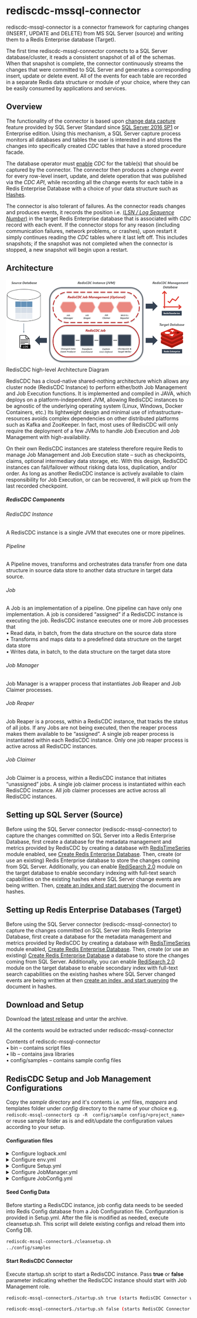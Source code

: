 <h1>rediscdc-mssql-connector</h1>

rediscdc-mssql-connector is a connector framework for capturing changes (INSERT, UPDATE and DELETE) from MS SQL Server (source) and writing them to a Redis Enterprise database (Target).
<p>
The first time rediscdc-mssql-connector connects to a SQL Server database/cluster, it reads a consistent snapshot of all of the schemas.
When that snapshot is complete, the connector continuously streams the changes that were committed to SQL Server and generates a corresponding insert, update or delete event.
All of the events for each table are recorded in a separate Redis data structure or module of your choice, where they can be easily consumed by applications and services.

## Overview

The functionality of the connector is based upon [change data capture](https://docs.microsoft.com/en-us/sql/relational-databases/track-changes/about-change-data-capture-sql-server?view=sql-server-2017) feature provided by SQL Server Standard since [SQL Server 2016 SP1](https://blogs.msdn.microsoft.com/sqlreleaseservices/sql-server-2016-service-pack-1-sp1-released/) or Enterprise edition.
Using this mechanism, a SQL Server capture process monitors all databases and tables the user is interested in and stores the changes into specifically created _CDC_ tables that have a stored procedure facade.

The database operator must [enable](https://docs.microsoft.com/en-us/sql/relational-databases/track-changes/enable-and-disable-change-data-capture-sql-server?view=sql-server-2017) _CDC_ for the table(s) that should be captured by the connector.
The connector then produces a _change event_ for every row-level insert, update, and delete operation that was published via the _CDC API_, while recording all the change events for each table in a Redis Enterprise Database with a choice of your data structure such as [Hashes](https://redis.io/topics/data-types#hashes).

The connector is also tolerant of failures.
As the connector reads changes and produces events, it records the position i.e. [(_LSN / Log Sequence Number_)](https://docs.microsoft.com/en-us/sql/relational-databases/sql-server-transaction-log-architecture-and-management-guide?view=sql-server-ver15#Logical_Arch) in the target Redis Enterprise database that is associated with _CDC_ record with each event.
If the connector stops for any reason (including communication failures, network problems, or crashes), upon restart it simply continues reading the _CDC_ tables where it last left off.
This includes snapshots; if the snapshot was not completed when the connector is stopped, a new snapshot will begin upon a restart.

## Architecture

![RedisCDC high-level Architecture](/docs/images/RedisCDC_Architecture.png)
RedisCDC high-level Architecture Diagram

RedisCDC has a cloud-native shared-nothing architecture which allows any cluster node (RedisCDC Instance) to perform either/both Job Management and Job Execution functions. It is implemented and compiled in JAVA, which deploys on a platform-independent JVM, allowing RedisCDC instances to be agnostic of the underlying operating system (Linux, Windows, Docker Containers, etc.) Its lightweight design and minimal use of infrastructure-resources avoids complex dependencies on other distributed platforms such as Kafka and ZooKeeper. In fact, most uses of RedisCDC will only require the deployment of a few JVMs to handle Job Execution and Job Management with high-availability.
<p>
On their own RedisCDC instances are stateless therefore require Redis to manage Job Management and Job Execution state – such as checkpoints, claims, optional intermediary data storage, etc. With this design, RedisCDC instances can fail/failover without risking data loss, duplication, and/or order. As long as another RedisCDC instance is actively available to claim responsibility for Job Execution, or can be recovered, it will pick up from the last recorded checkpoint. 

<h5>RedisCDC Components</h5>

<h6>RedisCDC Instance</h6>
<p>A RedisCDC instance is a single JVM that executes one or more pipelines.

<h6>Pipeline</h6>
<p>A Pipeline moves, transforms and orchestrates data transfer from one data structure in source data store to another data structure in target data source.

<h6>Job</h6>
<p>A Job is an implementation of a pipeline. One pipeline can have only one implementation. A job is considered “assigned” if a RedisCDC instance is executing the job. RedisCDC instance executes one or more Job processes that
<br>• Read data, in batch, from the data structure on the source data store
<br>• Transforms and maps data to a predefined data structure on the target data store
<br>• Writes data, in batch, to the data structure on the target data store

<h6>Job Manager</h6>
<p>Job Manager is a wrapper process that instantiates Job Reaper and Job Claimer processes. 

<h6>Job Reaper</h6>
<p>Job Reaper is a process, within a RedisCDC instance, that tracks the status of all jobs. If any Jobs are not being executed, then the reaper process makes them available to be “assigned”. A single job reaper process is instantiated within each RedisCDC instance. Only one job reaper process is active across all RedisCDC instances.

<h6>Job Claimer</h6>
<p>Job Claimer is a process, within a RedisCDC instance that initiates “unassigned” jobs. A single job claimer process is instantiated within each RedisCDC instance. All job claimer processes are active across all RedisCDC instances.


## Setting up SQL Server (Source)

Before using the SQL Server connector (rediscdc-mssql-connector) to capture the changes committed on SQL Server into a Redis Enterprise Database, first create a database for the metadata management and metrics provided by RedisCDC by creating a database with [RedisTimeSeries](https://redislabs.com/modules/redis-timeseries/) module enabled, see [Create Redis Enterprise Database](https://docs.redislabs.com/latest/rs/administering/creating-databases/#creating-a-new-redis-database). Then, create (or use an existing) Redis Enterprise database to store the changes coming from SQL Server. Additionally, you can enable [RediSearch 2.0](https://redislabs.com/blog/introducing-redisearch-2-0/) module on the target database to enable secondary indexing with full-text search capabilities on the existing hashes where SQL Server change events are being written. Then, [create an index and start querying](https://oss.redislabs.com/redisearch/Commands/) the document in hashes.

## Setting up Redis Enterprise Databases (Target)

Before using the SQL Server connector (rediscdc-mssql-connector) to capture the changes committed on SQL Server into Redis Enterprise Database, first create a database for the metadata management and metrics provided by RedisCDC by creating a database with [RedisTimeSeries](https://redislabs.com/modules/redis-timeseries/) module enabled, [Create Redis Enterprise Database](https://docs.redislabs.com/latest/rs/administering/creating-databases/#creating-a-new-redis-database). Then, create (or use an existing) [Create Redis Enterprise Database](https://docs.redislabs.com/latest/rs/administering/creating-databases/#creating-a-new-redis-database) a database to store the changes coming from SQL Server. Additionally, you can enable [RediSearch 2.0](https://redislabs.com/blog/introducing-redisearch-2-0/) module on the target database to enable secondary index with full-text search capabilities on the existing hashes where SQL Server changed events are being written at then [create an index, and start querying](https://oss.redislabs.com/redisearch/Commands/) the document in hashes.

## Download and Setup

Download the [latest release](/releases) and untar the archive.

All the contents would be extracted under rediscdc-mssql-connector

Contents of rediscdc-mssql-connector
<br>•	bin – contains script files
<br>•	lib – contains java libraries
<br>•	config/samples – contains sample config files


## RedisCDC Setup and Job Management Configurations

Copy the _sample_ directory and it's contents i.e. _yml_ files, _mappers_ and templates folder under _config_ directory to the name of your choice e.g. ``` rediscdc-mssql-connector$ cp -R  config/sample config/<project_name>``` or reuse sample folder as is and edit/update the configuration values according to your setup.

#### Configuration files

<details><summary>Configure logback.xml</summary>
<p>

#### logging configuration file.
### Sample logback.xml
```xml
<configuration debug="true" scan="true" scanPeriod="30 seconds">
    <property name="LOG_PATH" value="logs/cdc-1.log"/>
    <appender name="FILE-ROLLING" class="ch.qos.logback.core.rolling.RollingFileAppender">
        <file>${LOG_PATH}</file>
        <rollingPolicy class="ch.qos.logback.core.rolling.SizeAndTimeBasedRollingPolicy">
            <fileNamePattern>logs/archived/app.%d{yyyy-MM-dd}.%i.log.gz</fileNamePattern>
            <!-- each archived file, size max 10MB -->
            <maxFileSize>10MB</maxFileSize>
            <!-- total size of all archive files, if total size > 20GB, it will delete old archived file -->
            <totalSizeCap>20GB</totalSizeCap>
            <!-- 60 days to keep -->
            <maxHistory>60</maxHistory>
        </rollingPolicy>
        <encoder>
            <pattern>%d %p %c{1.} [%t] %m%n</pattern>
        </encoder>
    </appender>

    <logger name="com.ivoyant" level="INFO" additivity="false">
        <appender-ref ref="FILE-ROLLING"/>
    </logger>
    <logger name="io.netty" level="INFO" additivity="false">
        <appender-ref ref="FILE-ROLLING"/>
    </logger>
    <logger name="io.lettuce" level="INFO" additivity="false">
        <appender-ref ref="FILE-ROLLING"/>
    </logger>

    <root level="error">
        <appender-ref ref="FILE-ROLLING"/>
    </root>

</configuration>
```

</p>
</details>

<details><summary>Configure env.yml</summary>
<p>

#### Environment configuration file with source and target connection informations.
### Sample env.yml
```yml
connections:
  jobConfigConnection:
    redisUrl: redis://127.0.0.1:12011
  srcConnection:
      redisUrl: redis://127.0.0.1:14000
  metricsConnection:
      redisUrl: redis://127.0.0.1:12011
  testdb-msSQLServerConnection: #Variable and must match with the value for connectionId in the JobConfig.yml
    database:
      name: testdb #Variable and must match with the value for database in the Setup.yml
      type: mssqlserver
      hostname: 127.0.0.1
      port: 1433
      user: sa
      password: Redis@123
      db: RedisLabsCDC
    include.query: "true"
    snapshot.mode: initial
    snapshot.isolation.mode: read_uncommitted
    schemas.enable: "false"
    include.schema.changes: "false"
    decimal.handling.mode: double
```

</p>
</details>

<details><summary>Configure Setup.yml</summary>
<p>

#### Environment level configurations.
### Sample Setup.yml
```yml
connectionId: jobConfigConnection
job:
  stream: jobStream
  configSet: jobConfigs
  consumerGroup: jobGroup
  metrics:
    connectionId: metricsConnection
    retentionInHours: 12
    keys:
      - key: "dbo:emp:C:Throughput"
        retentionInHours: 4
        labels:
          schema: dbo
          table: emp
          op: I
      - key: "dbo:emp:U:Throughput"
        retentionInHours: 4
        labels:
          schema: dbo
          table: emp
          op: U
      - key: "dbo:emp:D:Throughput"
        retentionInHours: 4
        labels:
          schema: dbo
          table: emp
          op: D
      - key: "dbo:emp:Latency"
        retentionInHours: 4
        labels:
          schema: dbo
          table: emp
  jobConfig:
    - name: testdb-emp
      config: JobConfig.yml
      variables:
        database: testdb
        sourceValueTranslator: SOURCE_RECORD_2_OP_TRANSLATOR
```

</p>
</details>

<details><summary>Configure JobManager.yml</summary>
<p>

#### Configuration for Job Reaper and Job Claimer processes.
### Sample JobManager.yml
```yml
connectionId: jobConfigConnection # This refers to connectionId from env.yml for Job Config Redis
jobTypeId: jobType1
jobStream: jobStream
jobConfigSet: jobConfigs
initialDelay: 10000
numManagementThreads: 2
metricsReporter:
  - REDIS_TS_METRICS_REPORTER
heartBeatConfig:
  key: hb-jobManager
  expiry: 30000
jobHeartBeatKeyPrefix: "hb-job:"
jobHeartbeatCheckInterval: 45000
jobClaimerConfig:
  initialDelay: 10000
  claimInterval: 30000
  heartBeatConfig:
    key: "hb-job:"
    expiry: 30000
  maxNumberOfJobs: 2 #This indicates the maximum number of Jobs a single RedisCDC instance can execute
  consumerGroup: jobGroup
  batchSize: 1
```

</p>
</details>

<details><summary>Configure JobConfig.yml</summary>
<p>

#### Job level details.
### Sample JobConfig.yml
```yml
jobId: ${jobId} #Unique Job Identifier. This value is the job name from Setup.yml
producerConfig:
  producerId: RDB_EVENT_PRODUCER
  connectionId: testdb-msSQLServerConnection #Name of the Redis connection id specified in env.yml
  tables:
    - dbo.emp
  pollingInterval: 5
  metricsKey: testdb-emp
  metricsEnabled: false
pipelineConfig:
  bufferSize: 1024
  eventTranslator: "${sourceValueTranslator}"
  checkpointConfig:
    providerId: RDB_CHECKPOINT_READER
    connectionId: srcConnection
    checkpoint: "${jobId}-${database}"
  stages:
    HashWriteStage:
      handlerId: OP_2_HASH_WRITER
      connectionId: srcConnection
      prependTableNameToKeys: true
      deleteOnKeyUpdate: true
      async: true
    CheckpointStage:
      handlerId: OP_CP_WRITER
      connectionId: srcConnection
      metricEnabled: false
      async: true
      checkpoint: "${jobId}-${database}"
```

</p>
</details>


<h4>Seed Config Data</h4>
<p>Before starting a RedisCDC instance, job config data needs to be seeded into Redis Config database from a Job Configuration file. Configuration is provided in Setup.yml. After the file is modified as needed, execute cleansetup.sh. This script will delete existing configs and reload them into Config DB.

```bash
rediscdc-mssql-connector$./cleansetup.sh
../config/samples
```

<h4>Start RedisCDC Connector</h4>
<p>Execute startup.sh script to start a RedisCDC instance. Pass <b>true</b> or <b>false</b> parameter indicating whether the RedisCDC instance should start with Job Management role.</p>

```bash
rediscdc-mssql-connector$./startup.sh true (starts RedisCDC Connector with Job Management enabled)
```
```bash
rediscdc-mssql-connector$./startup.sh false (starts RedisCDC Connector with Job Management disabled
```
